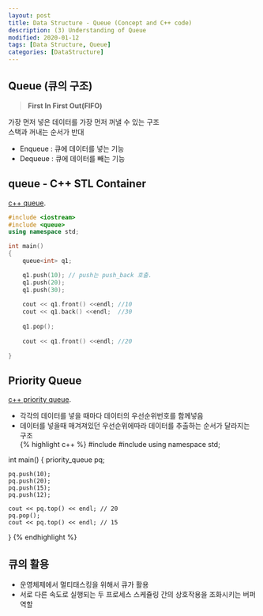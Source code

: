 ```yaml
---
layout: post
title: Data Structure - Queue (Concept and C++ code)
description: (3) Understanding of Queue
modified: 2020-01-12
tags: [Data Structure, Queue]
categories: [DataStructure]
---
```


##  Queue (큐의 구조)
>**First In First Out(FIFO)**

가장 먼저 넣은 데이터를 가장 먼저 꺼낼 수 있는 구조  
스택과 꺼내는 순서가 반대
<ul>
 <li> Enqueue : 큐에 데이터를 넣는 기능 </li>
 <li> Dequeue : 큐에 데이터를 빼는 기능 </li>
</ul>

##  queue - C++ STL Container  
[c++ queue](https://en.cppreference.com/w/cpp/container/queue).  
```c++
#include <iostream>
#include <queue>
using namespace std;

int main()
{
    queue<int> q1;

    q1.push(10); // push는 push_back 호출.
    q1.push(20);
    q1.push(30);
    
    cout << q1.front() <<endl; //10
    cout << q1.back() <<endl;  //30 
    
    q1.pop();
	
    cout << q1.front() <<endl; //20  
    
}
```

##  Priority Queue  
[c++ priority queue](https://en.cppreference.com/w/cpp/container/priority_queue).  
* 각각의 데이터를 넣을 때마다 데이터의 우선순위번호를 함께넣음  
* 데이터를 넣을때 매겨져있던 우선순위에따라 데이터를 추출하는 순서가 달라지는 구조  
{% highlight c++ %}
#include <iostream>
#include <queue>
using namespace std;


int main()
{
    priority_queue<int> pq;

    pq.push(10);      
    pq.push(20);
    pq.push(15);
    pq.push(12);

    cout << pq.top() << endl; // 20    
    pq.pop();
    cout << pq.top() << endl; // 15   
}
{% endhighlight %}

##  큐의 활용  
* 운영체제에서 멀티태스킹을 위해서 큐가 활용  
* 서로 다른 속도로 실행되는 두 프로세스 스케쥴링 간의 상호작용을 조화시키는 버퍼 역할